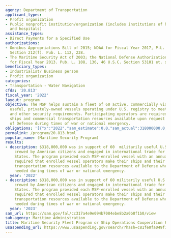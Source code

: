 ```yaml
---
agency: Department of Transportation
applicant_types:
- Profit organization
- Public nonprofit institution/organization (includes institutions of higher education
  and hospitals)
assistance_types:
- Direct Payments for a Specified Use
authorizations:
- Omnibus Appropriations Bill of 2015; NDAA for Fiscal Year 2017, P.L. -112-239; 1122,
  Section 212(f). Pub. L. 112, 238.
- The Maritime Security Act of 2003; the National Defense Authorization Act (NDAA)
  for Fiscal Year 2013. Pub. L. 108, 136, 46 U.S.C. Section 53101 et. seq.
beneficiary_types:
- Industrialist/ Business person
- Profit organization
categories:
- Transportation - Water Navigation
cfda: '20.813'
fiscal_year: '2022'
layout: program
objective: The MSP helps sustain a fleet of 60 active, commercially viable, militarily
  useful, privately-owned vessels operating under U.S. registry to meet national defense
  and other security requirements. Participating operators are required to make their
  ships and commercial transportation resources available upon request by the Secretary
  of Defense during times of war or national emergency.
obligations: '[{"x":"2022","sam_estimate":0.0,"sam_actual":318000000.0,"usa_spending_actual":305452284.97},{"x":"2023","sam_estimate":318000000.0,"sam_actual":0.0,"usa_spending_actual":307547040.85},{"x":"2024","sam_estimate":318000000.0,"sam_actual":0.0,"usa_spending_actual":0.0}]'
permalink: /program/20.813.html
popular_name: (Maritime Security Program)
results:
- description: $318,000,000 was in support of 60  militarily useful U.S.-flag vessels
    crewed by American citizens and engaged in international trade for the United
    States. The program provided each MSP-enrolled vessel with an annual stipend and
    required that enrolled vessel operators make their ships and their global commercial
    transportation resources available to the Department of Defense whenever or wherever
    needed during times of war or national emergency.
  year: '2022'
- description: $318,000,000 was in support of 60 militarily useful U.S.-flag vessels
    crewed by American citizens and engaged in international trade for the United
    States. The program provided each MSP-enrolled vessel with an annual stipend and
    required that enrolled vessel operators make their ships and their global commercial
    transportation resources available to the Department of Defense whenever or wherever
    needed during times of war or national emergency.
  year: '2023'
sam_url: https://sam.gov/fal/cc317a4e9e094b7084ebe8b2a0b8f1b0/view
sub-agency: Maritime Administration
title: Maritime Security Fleet Program or Ship Operations Cooperation Program
usaspending_url: https://www.usaspending.gov/search/?hash=c81fe0fa049f1fb4d01608a690a1980e
---
```

